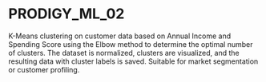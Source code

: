 # PRODIGY_ML_02
K-Means clustering on customer data based on Annual Income and Spending Score using the Elbow method to determine the optimal number of clusters. The dataset is normalized, clusters are visualized, and the resulting data with cluster labels is saved. Suitable for market segmentation or customer profiling.
